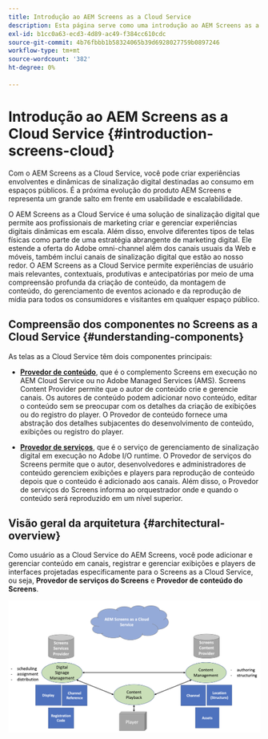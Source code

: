 ```yaml
---
title: Introdução ao AEM Screens as a Cloud Service
description: Esta página serve como uma introdução ao AEM Screens as a Cloud Service.
exl-id: b1cc0a63-ecd3-4d89-ac49-f384cc610cdc
source-git-commit: 4b76fbbb1b58324065b39d6928027759b0897246
workflow-type: tm+mt
source-wordcount: '382'
ht-degree: 0%

---
```


# Introdução ao AEM Screens as a Cloud Service {#introduction-screens-cloud}

Com o AEM Screens as a Cloud Service, você pode criar experiências envolventes e dinâmicas de sinalização digital destinadas ao consumo em espaços públicos. É a próxima evolução do produto AEM Screens e representa um grande salto em frente em usabilidade e escalabilidade.

O AEM Screens as a Cloud Service é uma solução de sinalização digital que permite aos profissionais de marketing criar e gerenciar experiências digitais dinâmicas em escala. Além disso, envolve diferentes tipos de telas físicas como parte de uma estratégia abrangente de marketing digital. Ele estende a oferta do Adobe omni-channel além dos canais usuais da Web e móveis, também inclui canais de sinalização digital que estão ao nosso redor. O AEM Screens as a Cloud Service permite experiências de usuário mais relevantes, contextuais, produtivas e antecipatórias por meio de uma compreensão profunda da criação de conteúdo, da montagem de conteúdo, do gerenciamento de eventos acionado e da reprodução de mídia para todos os consumidores e visitantes em qualquer espaço público.

## Compreensão dos componentes no Screens as a Cloud Service {#understanding-components}

As telas as a Cloud Service têm dois componentes principais:

* **[Provedor de conteúdo](https://experienceleague.adobe.com/docs/experience-manager-cloud-service/screens-as-cloud-service/configure-screens-cloud/using-screens-content-provider.html?lang=en)**, que é o complemento Screens em execução no AEM Cloud Service ou no Adobe Managed Services (AMS). Screens Content Provider permite que o autor de conteúdo crie e gerencie canais. Os autores de conteúdo podem adicionar novo conteúdo, editar o conteúdo sem se preocupar com os detalhes da criação de exibições ou do registro do player. O Provedor de conteúdo fornece uma abstração dos detalhes subjacentes do desenvolvimento de conteúdo, exibições ou registro do player.

* **[Provedor de serviços](https://experienceleague.adobe.com/docs/experience-manager-cloud-service/screens-as-cloud-service/configure-screens-cloud/navigating-to-screens-services-provider.html?lang=en)**, que é o serviço de gerenciamento de sinalização digital em execução no Adobe I/O runtime. O Provedor de serviços do Screens permite que o autor, desenvolvedores e administradores de conteúdo gerenciem exibições e players para reprodução de conteúdo depois que o conteúdo é adicionado aos canais. Além disso, o Provedor de serviços do Screens informa ao orquestrador onde e quando o conteúdo será reproduzido em um nível superior.


## Visão geral da arquitetura {#architectural-overview}

Como usuário as a Cloud Service do AEM Screens, você pode adicionar e gerenciar conteúdo em canais, registrar e gerenciar exibições e players de interfaces projetadas especificamente para o Screens as a Cloud Service, ou seja, **Provedor de serviços do Screens** e **Provedor de conteúdo do Screens**.

![imagem](/help/screens-cloud/assets/architecture-screenscloud.png)
